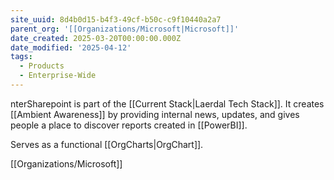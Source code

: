 ```yaml
---
site_uuid: 8d4b0d15-b4f3-49cf-b50c-c9f10440a2a7
parent_org: '[[Organizations/Microsoft|Microsoft]]'
date_created: 2025-03-20T00:00:00.000Z
date_modified: '2025-04-12'
tags:
  - Products
  - Enterprise-Wide
---
```
























nterSharepoint is part of the [[Current Stack|Laerdal Tech Stack]]. It creates [[Ambient Awareness]] by providing internal news, updates, and gives people a place to discover reports created in [[PowerBI]].

Serves as a functional [[OrgCharts|OrgChart]].



[[Organizations/Microsoft]]

